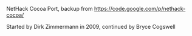 NetHack Cocoa Port, backup from https://code.google.com/p/nethack-cocoa/

Started by Dirk Zimmermann in 2009, continued by Bryce Cogswell